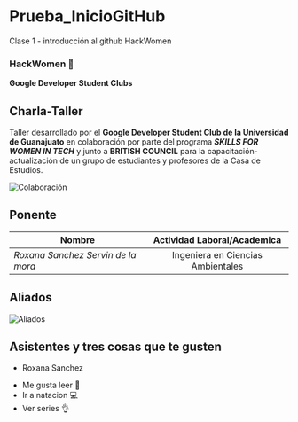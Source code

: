 # Prueba_InicioGitHub
Clase 1 - introducción al github HackWomen

### HackWomen 🤩

**Google Developer Student Clubs**

## Charla-Taller 

Taller desarrollado por el **Google Developer Student Club de la Universidad de Guanajuato** en colaboración por parte del programa _**SKILLS FOR WOMEN IN TECH**_  y junto a **BRITISH COUNCIL** para la capacitación-actualización de un grupo de estudiantes y profesores de la Casa de Estudios. 

![Colaboración](img/hackwomen.png)

## Ponente

| Nombre                                  | Actividad Laboral/Academica                                          |
| -----------------------------------     |:--------------------------------------------------------------------:|
| _Roxana Sanchez Servin de la mora_            | Ingeniera en Ciencias Ambientales  | NGO Volunteer | Learning to code               |


## Aliados

![Aliados](img/britishcouncil.png)


## Asistentes y tres cosas que te gusten

* Roxana Sanchez
- Me gusta leer 🐍
- Ir a natacion 💻
- Ver series 👌
